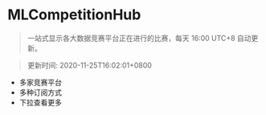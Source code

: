 # MLCompetitionHub

> 一站式显示各大数据竞赛平台正在进行的比赛，每天 16:00 UTC+8 自动更新。
  
> 更新时间: 2020-11-25T16:02:01+0800 

* 多家竞赛平台
* 多种订阅方式
* 下拉查看更多